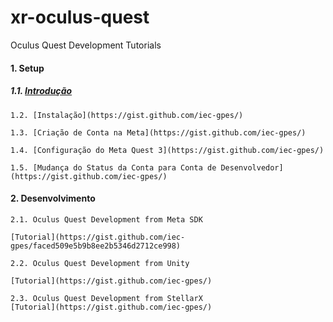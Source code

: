 # xr-oculus-quest
Oculus Quest Development Tutorials

#### 1. Setup

##### 1.1. [Introdução](https://gist.github.com/iec-gpes/)

    1.2. [Instalação](https://gist.github.com/iec-gpes/)

    1.3. [Criação de Conta na Meta](https://gist.github.com/iec-gpes/)

    1.4. [Configuração do Meta Quest 3](https://gist.github.com/iec-gpes/)

    1.5. [Mudança do Status da Conta para Conta de Desenvolvedor](https://gist.github.com/iec-gpes/)

#### 2. Desenvolvimento

    2.1. Oculus Quest Development from Meta SDK

    [Tutorial](https://gist.github.com/iec-gpes/faced509e5b9b8ee2b5346d2712ce998)
  
    2.2. Oculus Quest Development from Unity

    [Tutorial](https://gist.github.com/iec-gpes/)

    2.3. Oculus Quest Development from StellarX
    [Tutorial](https://gist.github.com/iec-gpes/)
 
  

